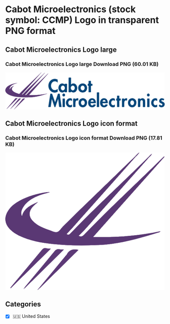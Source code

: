# Cabot Microelectronics (stock symbol: CCMP) Logo in transparent PNG format

## Cabot Microelectronics Logo large

### Cabot Microelectronics Logo large Download PNG (60.01 KB)

![Cabot Microelectronics Logo large Download PNG (60.01 KB)](/img/orig/CCMP_BIG-b5d3053a.png)

## Cabot Microelectronics Logo icon format

### Cabot Microelectronics Logo icon format Download PNG (17.81 KB)

![Cabot Microelectronics Logo icon format Download PNG (17.81 KB)](/img/orig/CCMP-94cc2a50.png)



## Categories
- [x] 🇺🇸 United States

